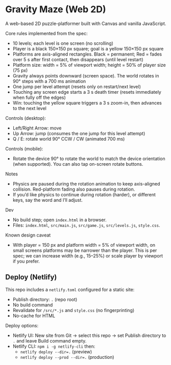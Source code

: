 # Gravity Maze (Web 2D)

A web-based 2D puzzle-platformer built with Canvas and vanilla JavaScript.

Core rules implemented from the spec:
- 10 levels; each level is one screen (no scrolling)
- Player is a black 150×150 px square; goal is a yellow 150×150 px square
- Platforms are axis-aligned rectangles. Black = permanent; Red = fades over 5 s after first contact, then disappears (until level restart)
- Platform size: width = 5% of viewport width; height = 50% of player size (75 px)
- Gravity always points downward (screen space). The world rotates in 90° steps with a 700 ms animation
- One jump per level attempt (resets only on restart/next level)
- Touching any screen edge starts a 3 s death timer (resets immediately when fully off the edges)
- Win: touching the yellow square triggers a 3 s zoom-in, then advances to the next level

Controls (desktop):
- Left/Right Arrow: move
- Up Arrow: jump (consumes the one jump for this level attempt)
- Q / E: rotate world 90° CCW / CW (animated 700 ms)

Controls (mobile):
- Rotate the device 90° to rotate the world to match the device orientation (when supported). You can also tap on-screen rotate buttons.

Notes
- Physics are paused during the rotation animation to keep axis-aligned collision. Red-platform fading also pauses during rotation.
- If you’d like physics to continue during rotation (harder), or different keys, say the word and I’ll adjust.

Dev
- No build step; open `index.html` in a browser.
- Files: `index.html`, `src/main.js`, `src/game.js`, `src/levels.js`, `style.css`.

Known design caveat
- With player = 150 px and platform width = 5% of viewport width, on small screens platforms may be narrower than the player. This is per spec; we can increase width (e.g., 15–25%) or scale player by viewport if you prefer.

## Deploy (Netlify)

This repo includes a `netlify.toml` configured for a static site:

- Publish directory: `.` (repo root)
- No build command
- Revalidate for `/src/*.js` and `style.css` (no fingerprinting)
- No-cache for HTML

Deploy options:

- Netlify UI: New site from Git → select this repo → set Publish directory to `.` and leave Build command empty.
- Netlify CLI: `npm i -g netlify-cli` then:
  - `netlify deploy --dir=.` (preview)
  - `netlify deploy --prod --dir=.` (production)
